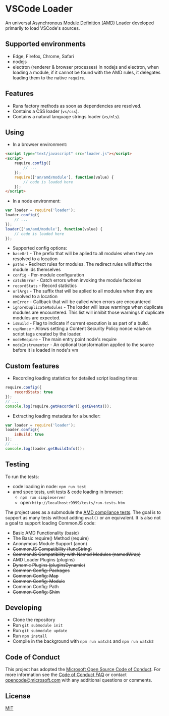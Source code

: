 # VSCode Loader

An universal [Asynchronous Module Definition (AMD)](https://github.com/amdjs/amdjs-api/wiki/AMD) Loader developed primarily to load VSCode's sources.

## Supported environments
* Edge, Firefox, Chrome, Safari
* nodejs
* electron (renderer & browser processes)
In nodejs and electron, when loading a module, if it cannot be found with the AMD rules, it delegates loading them to the native `require`.

## Features

* Runs factory methods as soon as dependencies are resolved.
* Contains a CSS loader (`vs/css`).
* Contains a natural language strings loader (`vs/nls`).

## Using

* In a browser environment:
```html
<script type="text/javascript" src="loader.js"></script>
<script>
	require.config({
		// ...
	});
	require(['an/amd/module'], function(value) {
		// code is loaded here
	});
</script>
```
* In a node environment:
```javascript
var loader = require('loader');
loader.config({
	// ...
});
loader(['an/amd/module'], function(value) {
	// code is loaded here
});
```
* Supported config options:
 * `baseUrl` - The prefix that will be aplied to all modules when they are resolved to a location
 * `paths` - Redirect rules for modules. The redirect rules will affect the module ids themselves
 * `config` - Per-module configuration
 * `catchError` - Catch errors when invoking the module factories
 * `recordStats` - Record statistics
 * `urlArgs` - The suffix that will be aplied to all modules when they are resolved to a location
 * `onError` - Callback that will be called when errors are encountered
 * `ignoreDuplicateModules` - The loader will issue warnings when duplicate modules are encountered. This list will inhibit those warnings if duplicate modules are expected.
 * `isBuild` - Flag to indicate if current execution is as part of a build.
 * `cspNonce` - Allows setting a Content Security Policy nonce value on script tags created by the loader.
 * `nodeRequire` - The main entry point node's require
 * `nodeInstrumenter` - An optional transformation applied to the source before it is loaded in node's vm

## Custom features

* Recording loading statistics for detailed script loading times:
```javascript
require.config({
	recordStats: true
});
// ...
console.log(require.getRecorder().getEvents());
```

* Extracting loading metadata for a bundler:
```javascript
var loader = require('loader');
loader.config({
	isBuild: true
});
// ...
console.log(loader.getBuildInfo());
```

## Testing

To run the tests:
* code loading in node: `npm run test`
* amd spec tests, unit tests & code loading in browser:
  * `npm run simpleserver`
  * open `http://localhost:9999/tests/run-tests.htm`

The project uses as a submodule the [AMD compliance tests](https://github.com/amdjs/amdjs-tests). The goal is to support as many tests without adding `eval()` or an equivalent. It is also not a goal to support loading CommonJS code:

* Basic AMD Functionality (basic)
* The Basic require() Method (require)
* Anonymous Module Support (anon)
* ~~CommonJS Compatibility (funcString)~~
* ~~CommonJS Compatibility with Named Modules (namedWrap)~~
* AMD Loader Plugins (plugins)
* ~~Dynamic Plugins (pluginsDynamic)~~
* ~~Common Config: Packages~~
* ~~Common Config: Map~~
* ~~Common Config: Module~~
* Common Config: Path
* ~~Common Config: Shim~~

## Developing

* Clone the repository
* Run `git submodule init`
* Run `git submodule update`
* Run `npm install`
* Compile in the background with `npm run watch1` and `npm run watch2`

## Code of Conduct

This project has adopted the [Microsoft Open Source Code of Conduct](https://opensource.microsoft.com/codeofconduct/). For more information see the [Code of Conduct FAQ](https://opensource.microsoft.com/codeofconduct/faq/) or contact [opencode@microsoft.com](mailto:opencode@microsoft.com) with any additional questions or comments.

## License
[MIT](https://github.com/microsoft/vscode-loader/blob/master/License.txt)
